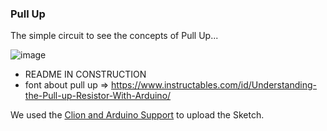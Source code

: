 ### Pull Up

The simple circuit to see the concepts of Pull Up...

![image](https://user-images.githubusercontent.com/797845/82070460-273b6780-96ab-11ea-9f29-9d8db0669346.png)

* README IN CONSTRUCTION
* font about pull up => https://www.instructables.com/id/Understanding-the-Pull-up-Resistor-With-Arduino/

We used the [Clion and Arduino Support](https://github.com/robsonoduarte/learn-arduino/tree/master/clion-arduino/example) to upload the Sketch.

